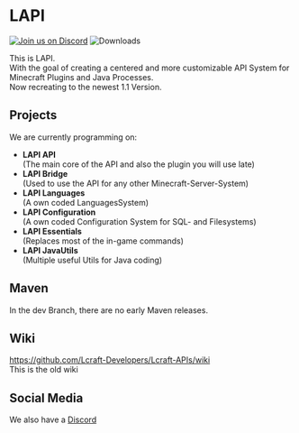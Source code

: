 # LAPI

[![Join us on Discord](https://img.shields.io/discord/856084949827321876.svg?label=&logo=discord&logoColor=ffffff&color=7389D8&labelColor=6A7EC2)](https://discord.gg/j2KwBaHZgD)
![Downloads](https://img.shields.io/github/downloads/Lcraft-Developers/Lcraft-APIs/total?event=push&label=Downloads&logo=github)

This is LAPI. <br>
With the goal of creating a centered and more customizable API System for Minecraft Plugins and Java Processes. <br>
Now recreating to the newest 1.1 Version.

## Projects
We are currently programming on:
- <b>LAPI API</b> <br> (The main core of the API and also the plugin you will use late)
- <b>LAPI Bridge</b> <br>(Used to use the API for any other Minecraft-Server-System)
- <b>LAPI Languages</b> <br>(A own coded LanguagesSystem)
- <b>LAPI Configuration</b> <br>(A own coded Configuration System for SQL- and Filesystems)
- <b>LAPI Essentials</b> <br>(Replaces most of the in-game commands)
- <b>LAPI JavaUtils</b> <br>(Multiple useful Utils for Java coding)

## Maven

In the dev Branch, there are no early Maven releases.

## Wiki

https://github.com/Lcraft-Developers/Lcraft-APIs/wiki <br>
This is the old wiki

## Social Media

We also have a [Discord](https://discord.gg/j2KwBaHZgD) <br>

